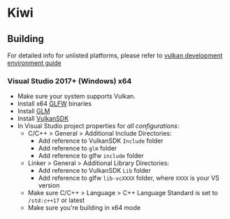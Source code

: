 # Kiwi

## Building

For detailed info for unlisted platforms, please refer to [vulkan development environment guide](https://vulkan-tutorial.com/Development_environment)

### Visual Studio 2017+ (Windows) x64

- Make sure your system supports Vulkan.
-  Install x64 [GLFW](https://www.glfw.org/download.html) binaries
- Install [GLM](https://github.com/g-truc/glm/releases)
- Install [VulkanSDK](https://vulkan.lunarg.com/)
- In Visual Studio project properties for *all configurations*:
  - C/C++ > General > Additional Include Directories:
    - Add reference to VulkanSDK `Include` folder
    - Add reference to `glm` folder
    - Add reference to glfw `include` folder
  - Linker > General > Additional Library Directories:
    - Add reference to VulkanSDK `Lib` folder
    - Add reference to glfw `lib-vcXXXX` folder, where `XXXX` is your VS version
  - Make sure C/C++ > Language > C++ Language Standard is set to `/std:c++17` or latest
  - Make sure you're building in x64 mode
